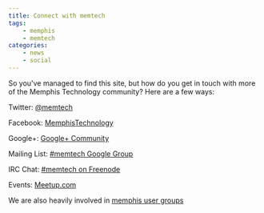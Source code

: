 ```yaml
---
title: Connect with memtech
tags:
    - memphis
    - memtech
categories:
    - news
    - social
---
```

So you've managed to find this site, but how do you get in touch with more of the Memphis Technology community? Here are a few ways:

Twitter: [@memtech](https://twitter.com/@memtech)

Facebook: [MemphisTechnology](https://www.facebook.com/MemphisTechnology)

Google+: [Google+ Community](https://plus.google.com/u/1/communities/111617696126688058262)

Mailing List: [#memtech Google Group](https://groups.google.com/forum/#!forum/memtech)

IRC Chat: [#memtech on Freenode](http://webchat.freenode.net/?channels=#memtech)

Events: [Meetup.com](http://www.meetup.com/memphis-technology-user-groups/)


We are also heavily involved in [memphis user groups](http://www.memphistechnology.org/user-groups/)
